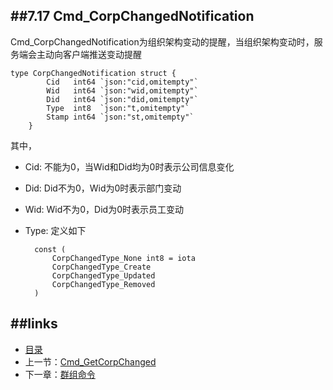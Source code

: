 ##7.17 Cmd_CorpChangedNotification
---
Cmd_CorpChangedNotification为组织架构变动的提醒，当组织架构变动时，服务端会主动向客户端推送变动提醒
	
	type CorpChangedNotification struct {
			Cid   int64 `json:"cid,omitempty"`
			Wid   int64 `json:"wid,omitempty"`
			Did   int64 `json:"did,omitempty"`
			Type  int8  `json:"t,omitempty"`
			Stamp int64 `json:"st,omitempty"`
		}
其中，
	
* Cid: 不能为0，当Wid和Did均为0时表示公司信息变化
* Did: Did不为0，Wid为0时表示部门变动
* Wid: Wid不为0，Did为0时表示员工变动
* Type: 定义如下
	
		const (
			CorpChangedType_None int8 = iota
			CorpChangedType_Create
			CorpChangedType_Updated
			CorpChangedType_Removed
		)
	

##links
---
* [目录](preface.md)
* 上一节：[Cmd_GetCorpChanged](07.16.md)
* 下一章：[群组命令](08.0.md)

